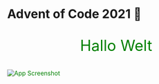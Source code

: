 # Advent of Code 2021 🎄

<p style="text-align: center; font-size: 35px; color: green">Hallo Welt</p>
<style>p{color:Green;}</style>

![App Screenshot](https://blog.pythondiscord.com/content/images/size/w2000/2021/03/AoC_banner.png)
